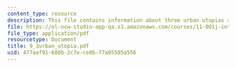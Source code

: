 ```yaml
---
content_type: resource
description: This file contains information about three urban utopias and images.
file: https://ol-ocw-studio-app-qa.s3.amazonaws.com/courses/11-001j-introduction-to-urban-design-and-development-spring-2006/477aef91680b2c7ece0bf7a95505a556_9_3urban_utopia.pdf
file_type: application/pdf
resourcetype: Document
title: 9_3urban_utopia.pdf
uid: 477aef91-680b-2c7e-ce0b-f7a95505a556
---
```

